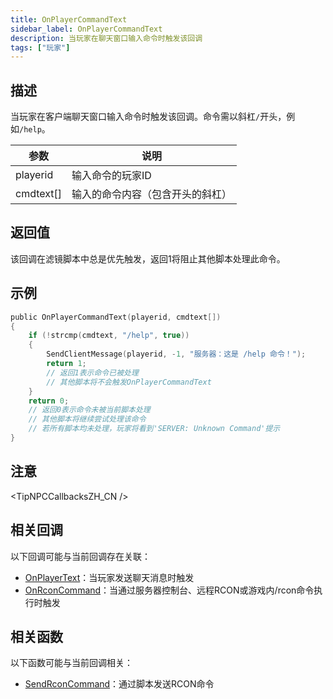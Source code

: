 ```yaml
---
title: OnPlayerCommandText
sidebar_label: OnPlayerCommandText
description: 当玩家在聊天窗口输入命令时触发该回调
tags: ["玩家"]
---
```


## 描述

当玩家在客户端聊天窗口输入命令时触发该回调。命令需以斜杠`/`开头，例如`/help`。

| 参数      | 说明                             |
| --------- | -------------------------------- |
| playerid  | 输入命令的玩家ID                 |
| cmdtext[] | 输入的命令内容（包含开头的斜杠） |

## 返回值

该回调在滤镜脚本中总是优先触发，返回1将阻止其他脚本处理此命令。

## 示例

```c
public OnPlayerCommandText(playerid, cmdtext[])
{
    if (!strcmp(cmdtext, "/help", true))
    {
        SendClientMessage(playerid, -1, "服务器：这是 /help 命令！");
        return 1;
        // 返回1表示命令已被处理
        // 其他脚本将不会触发OnPlayerCommandText
    }
    return 0;
    // 返回0表示命令未被当前脚本处理
    // 其他脚本将继续尝试处理该命令
    // 若所有脚本均未处理，玩家将看到'SERVER: Unknown Command'提示
}
```

## 注意

<TipNPCCallbacksZH_CN />

## 相关回调

以下回调可能与当前回调存在关联：

- [OnPlayerText](OnPlayerText)：当玩家发送聊天消息时触发
- [OnRconCommand](OnRconCommand)：当通过服务器控制台、远程RCON或游戏内/rcon命令执行时触发

## 相关函数

以下函数可能与当前回调相关：

- [SendRconCommand](../functions/SendRconCommand)：通过脚本发送RCON命令
